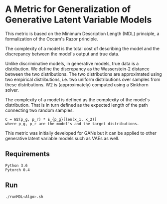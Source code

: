 # A Metric for Generalization of Generative Latent Variable Models

This metric is based on the Minimum Description Length (MDL) principle, a formalization of the Occam's Razor principle.

The complexity of a model is the total cost of describing the model and the discrepancy between the model's output and 
true data. 

Unlike discriminative models, in generative models, true data is a distribution. 
We define the discrepancy as the Wasserstein-2 distance between the two distributions. The two distributions are 
approximated using two empirical distributions, i.e. two uniform distributions over samples from these distributions. 
W2 is (approximately) computed using a Sinkhorn solver.

The complexity of a model is defined as the complexity of the model's distribution. That is in turn defined as the
 expected length of the path connecting two random samples.  
```text
C = W2(p_g, p_r) * E_{p_g}[len(x_1, x_2)] 
where p_g, p_r are the model's and the target distributions.  
```

This metric was initially developed for GANs but it can be applied to other generative latent variable models such as 
VAEs as well. 
## Requirements
```text
Python 3.6
Pytorch 0.4
```

## Run
```bash
./runMDL<Algo>.sh
```

